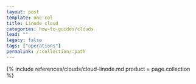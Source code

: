```yaml
---
layout: post
template: one-col
title: Linode cloud
categories: how-to-guides/clouds
lead: ""
legacy: false
tags: ["operations"]
permalink: /:collection/:path
---
```




{% include references/clouds/cloud-linode.md  product = page.collection %}
